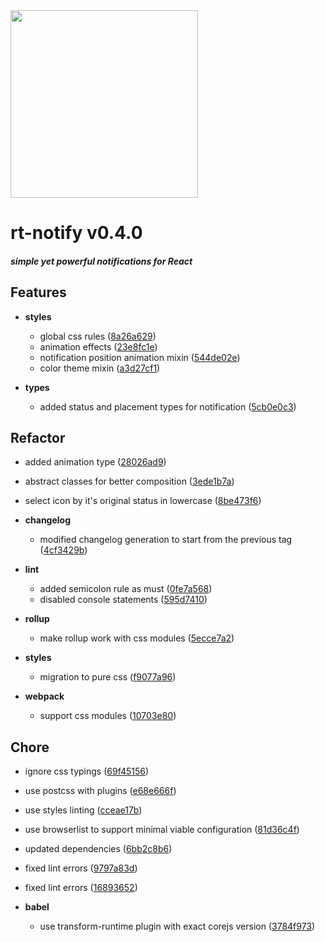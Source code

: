 <img width="300px" src="https://cdn1.iconfinder.com/data/icons/just-for-fun/64/__notification_messege_alarm-512.png" />

# rt-notify  v0.4.0  


##### _simple yet powerful notifications for React_


## Features

  - **styles**
    - global css rules
  ([8a26a629](https://github.com/glebcha/rt-notify/commit/8a26a629e97496b839ffa4e019d4f8d504e987d6))
    - animation effects
  ([23e8fc1e](https://github.com/glebcha/rt-notify/commit/23e8fc1eda69804ea222aa4515e5df9243229f0e))
    - notification position animation mixin
  ([544de02e](https://github.com/glebcha/rt-notify/commit/544de02e5e96afe38d2a981605c8a0459c169d82))
    - color theme mixin
  ([a3d27cf1](https://github.com/glebcha/rt-notify/commit/a3d27cf198708c2dfd270d3d44321d04329a1b64))

  - **types**
    - added status and placement types for notification
  ([5cb0e0c3](https://github.com/glebcha/rt-notify/commit/5cb0e0c3956922d6698dcb6e4df71bcd4e046843))




## Refactor
  - added animation type
  ([28026ad9](https://github.com/glebcha/rt-notify/commit/28026ad94597e62fa7872d7b97b5e52f91016029))
  - abstract classes for better composition
  ([3ede1b7a](https://github.com/glebcha/rt-notify/commit/3ede1b7a8aa6d4026bea6ecd923079fa93110cd4))
  - select icon by it's original status in lowercase
  ([8be473f6](https://github.com/glebcha/rt-notify/commit/8be473f608aa07f08b14918eb06f53dca86e01d7))

  - **changelog**
    - modified changelog generation to start from the previous tag
  ([4cf3429b](https://github.com/glebcha/rt-notify/commit/4cf3429bc0852dec8041e72857eb402589e4c8a5))

  - **lint**
    - added semicolon rule as must
  ([0fe7a568](https://github.com/glebcha/rt-notify/commit/0fe7a56882b176f2d4f40f9566eb6787cc4b742b))
    - disabled console statements
  ([595d7410](https://github.com/glebcha/rt-notify/commit/595d74107d0930f62ab728d0b5b757a3dfb8087a))

  - **rollup**
    - make rollup work with css modules
  ([5ecce7a2](https://github.com/glebcha/rt-notify/commit/5ecce7a202b56a2fd2367baba8d1774d178c21a9))

  - **styles**
    - migration to pure css
  ([f9077a96](https://github.com/glebcha/rt-notify/commit/f9077a96f2b9459cbb3b442092ac70c052ebdcb9))

  - **webpack**
    - support css modules
  ([10703e80](https://github.com/glebcha/rt-notify/commit/10703e801003c2f8941205a1fb48dce9a7ed0bbb))




## Chore
  - ignore css typings
  ([69f45156](https://github.com/glebcha/rt-notify/commit/69f45156ed0270ae73c86ef827bfd60c528f25d6))
  - use postcss with plugins
  ([e68e666f](https://github.com/glebcha/rt-notify/commit/e68e666f46c4bedc0138af36da1315f10aef2e34))
  - use styles linting
  ([cceae17b](https://github.com/glebcha/rt-notify/commit/cceae17b9c95938895894ac524c93e0d31b5d388))
  - use browserlist to support minimal viable configuration
  ([81d36c4f](https://github.com/glebcha/rt-notify/commit/81d36c4f9eb11d1151065f6e351d34035ef06516))
  - updated dependencies
  ([6bb2c8b6](https://github.com/glebcha/rt-notify/commit/6bb2c8b60ea554a8ccb3e65d252ff73673d63dd3))
  - fixed lint errors
  ([9797a83d](https://github.com/glebcha/rt-notify/commit/9797a83d760b5c69041270558a692e81927e1273))
  - fixed lint errors
  ([16893652](https://github.com/glebcha/rt-notify/commit/168936525f0c7e06fc4bf1042c8ea24d265047dc))

  - **babel**
    - use transform-runtime plugin with exact corejs version
  ([3784f973](https://github.com/glebcha/rt-notify/commit/3784f9733a543928dea9f23f0791d5eb3b789773))




